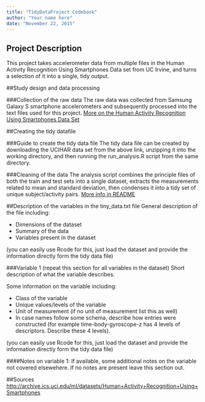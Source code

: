 ```yaml
---
title: "TidyDataProject Codebook"
author: "Your name here"
date: "November 22, 2015"
---
```


## Project Description
This project takes accelerometer data from multiple files in the Human Activity Recognition Using Smartphones Data set from UC Irvine, and turns a selection of it into a single, tidy output.

##Study design and data processing

###Collection of the raw data
The raw data was collected from Samsung Galaxy S smartphone accelerometers and subsequently processed into the text files used for this project.
[More on the Human Activity Recognition Using Smartphones Data Set](http://archive.ics.uci.edu/ml/datasets/Human+Activity+Recognition+Using+Smartphones)

##Creating the tidy datafile

###Guide to create the tidy data file
The tidy data file can be created by downloading the UCIHAR data set from the above link, unzipping it into the working directory, and then running the run_analysis.R script from the same directory.

###Cleaning of the data
The analysis script combines the principle files of both the train and test sets into a single dataset, extracts the measurements related to mean and standard deviation, then condenses it into a tidy set of unique subject/activity pairs. [More info in README](https://github.com/barnerburner/TidyDataProject/blob/master/README.md)

##Description of the variables in the tiny_data.txt file
General description of the file including:
 - Dimensions of the dataset
 - Summary of the data
 - Variables present in the dataset

(you can easily use Rcode for this, just load the dataset and provide the information directly form the tidy data file)

###Variable 1 (repeat this section for all variables in the dataset)
Short description of what the variable describes.

Some information on the variable including:
 - Class of the variable
 - Unique values/levels of the variable
 - Unit of measurement (if no unit of measurement list this as well)
 - In case names follow some schema, describe how entries were constructed (for example time-body-gyroscope-z has 4 levels of descriptors. Describe these 4 levels). 

(you can easily use Rcode for this, just load the dataset and provide the information directly form the tidy data file)

####Notes on variable 1:
If available, some additional notes on the variable not covered elsewehere. If no notes are present leave this section out.

##Sources
http://archive.ics.uci.edu/ml/datasets/Human+Activity+Recognition+Using+Smartphones
